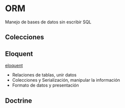 # ORM
Manejo de bases de datos sin escribir SQL


## Colecciones




## Eloquent
[eloquent](eloquent.md)
- Relaciones de tablas, unir datos
- Colecciones y Serialización, manipular la información
- Formato de datos y presentación



## Doctrine

